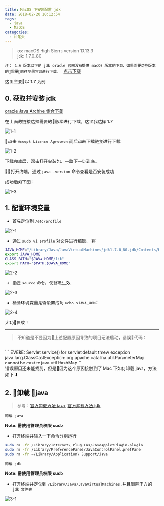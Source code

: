 ```yaml
---
title: MacOS 下安装配置 jdk
date: 2018-02-20 10:12:54
tags:
  - java
  - MacOS
categories:
  - 烂笔头
---
```


> os: macOS High Sierra version 10.13.3 <br/>
  jdk: 1.7.0_80

<!-- more -->

`注： 1.6 版本以下的 jdk oracle 官网没有提供 macOS 版本的下载，如果需要这些版本的需要前往苹果官网进行下载。 ` [点击下载](https://support.apple.com/kb/dl1572?locale=en_GB)

这里主要以 1.7 为例

## 0. 获取并安装 jdk

[oracle Java Archive 集合下载](http://www.oracle.com/technetwork/java/javase/archive-139210.html)

在上面的链接选择需要的版本进行下载，这里我选择 1.7

![1-1](http://myblog-static.oss-cn-beijing.aliyuncs.com/post-imgs/MacOS%20%E4%B8%8B%20jdk%20%E5%AE%89%E8%A3%85%E9%85%8D%E7%BD%AE/1-1.jpg?x-oss-process=style/blogImg-watermark)

点击 `Accept License Agreemen` 而后点击下载链接进行下载

![1-2](http://myblog-static.oss-cn-beijing.aliyuncs.com/post-imgs/MacOS%20%E4%B8%8B%20jdk%20%E5%AE%89%E8%A3%85%E9%85%8D%E7%BD%AE/1-2.png?x-oss-process=style/blogImg-watermark)

下载完成后，双击打开安装包，一路下一步到底。

打开终端，通过 `java -version` 命令查看是否安装成功

成功后如下图：

![1-3](http://myblog-static.oss-cn-beijing.aliyuncs.com/post-imgs/MacOS%20%E4%B8%8B%20jdk%20%E5%AE%89%E8%A3%85%E9%85%8D%E7%BD%AE/1-3.png?x-oss-process=style/blogImg-watermark)


## 1. 配置环境变量

- 首先定位到 `/etc/profile`

![2-1](http://myblog-static.oss-cn-beijing.aliyuncs.com/post-imgs/MacOS%20%E4%B8%8B%20jdk%20%E5%AE%89%E8%A3%85%E9%85%8D%E7%BD%AE/2-1.png?x-oss-process=style/blogImg-watermark)

- 通过 `sudo vi profile` 对文件进行编辑，
将
```bash
JAVA_HOME="/Library/Java/JavaVirtualMachines/jdk1.7.0_80.jdk/Contents/Home"
export JAVA_HOME
CLASS_PATH="$JAVA_HOME/lib"
export PATH="$PATH:$JAVA_HOME"
```

![2-2](http://myblog-static.oss-cn-beijing.aliyuncs.com/post-imgs/MacOS%20%E4%B8%8B%20jdk%20%E5%AE%89%E8%A3%85%E9%85%8D%E7%BD%AE/2-2.png?x-oss-process=style/blogImg-watermark)

- 指定 `source` 命令，使修改生效

![2-3](http://myblog-static.oss-cn-beijing.aliyuncs.com/post-imgs/MacOS%20%E4%B8%8B%20jdk%20%E5%AE%89%E8%A3%85%E9%85%8D%E7%BD%AE/2-3.png?x-oss-process=style/blogImg-watermark)

- 检验环境变量是否设置成功 `echo $JAVA_HOME`

![2-4](http://myblog-static.oss-cn-beijing.aliyuncs.com/post-imgs/MacOS%20%E4%B8%8B%20jdk%20%E5%AE%89%E8%A3%85%E9%85%8D%E7%BD%AE/2-4.png?x-oss-process=style/blogImg-watermark)

大功告成！

---
> 不知道是不是因为上述配置原因导致的项目无法启动，错误代码：
<br/>
```
EVERE: Servlet.service() for servlet default threw exception
java.lang.ClassCastException: org.apache.catalina.util.ParameterMap cannot be cast to java.util.HashMap
```
<br/>
错误原因还未能找到，但是因为这个原因接触到了 Mac 下如何卸载 java，方法如下 ⬇️

## 2. 卸载 java

> 参考：[官方卸载方法 java](https://www.java.com/en/download/help/mac_uninstall_java.xml), [官方卸载方法 jdk](https://docs.oracle.com/javase/8/docs/technotes/guides/install/mac_jdk.html)


`卸载 java`

**Note: 需使用管理员权限 sudo**

- 打开终端并输入一下命令分别运行

```bash
sudo rm -fr /Library/Internet\ Plug-Ins/JavaAppletPlugin.plugin
sudo rm -fr /Library/PreferencePanes/JavaControlPanel.prefPane
sudo rm -fr ~/Library/Application\ Support/Java
```

`卸载 jdk`

**Note: 需使用管理员权限 sudo**

- 打开终端并定位到 `/Library/Java/JavaVirtualMachines` ,并且删除下方的 `jdk 文件夹`

![3-1](http://myblog-static.oss-cn-beijing.aliyuncs.com/post-imgs/MacOS%20%E4%B8%8B%20jdk%20%E5%AE%89%E8%A3%85%E9%85%8D%E7%BD%AE/3-1.png?x-oss-process=style/blogImg-watermark)






